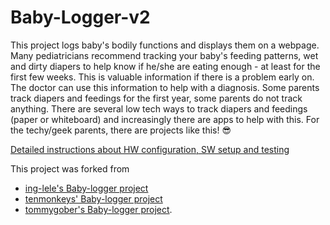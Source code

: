 # Baby-Logger-v2
This project logs baby's bodily functions and displays them on a webpage.
Many pediatricians recommend tracking your baby's feeding patterns, wet and dirty diapers to help know if he/she are eating enough - at least for the first few weeks. This is valuable information if there is a problem early on. The doctor can use this information to help with a diagnosis. Some parents track diapers and feedings for the first year, some parents do not track anything. There are several low tech ways to track diapers and feedings (paper or whiteboard) and increasingly there are apps to help with this. 
For the techy/geek parents, there are projects like this! :sunglasses:

[Detailed instructions about HW configuration, SW setup and testing](https://inglele.wordpress.com/2022/09/28/baby-logger/)


This project was forked from
* [ing-lele's Baby-logger project](https://github.com/inglele/Baby-logger)
* [tenmonkeys' Baby-logger project](https://github.com/tenmonkeys/Baby-logger)
* [tommygober's Baby-logger project](https://github.com/tommygober/Baby-logger).
